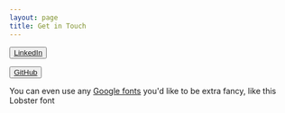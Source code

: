 ```yaml
---
layout: page
title: Get in Touch
---
```


<button type="button" class="btn btn-default" id="contact-btn"><a href="https://www.linkedin.com/pub/souvik-ghosh/93/42/b55">
  LinkedIn
</a></button>

<button type="button" class="btn btn-default" id="contact-btn"><a href="https://www.github.com/souvikghosh">
  GitHub
</a></button>

<p id="googlefont-test">You can even use any <a href="http://www.google.com/fonts/">Google fonts</a> you'd like to be extra fancy, like this Lobster font</p>
